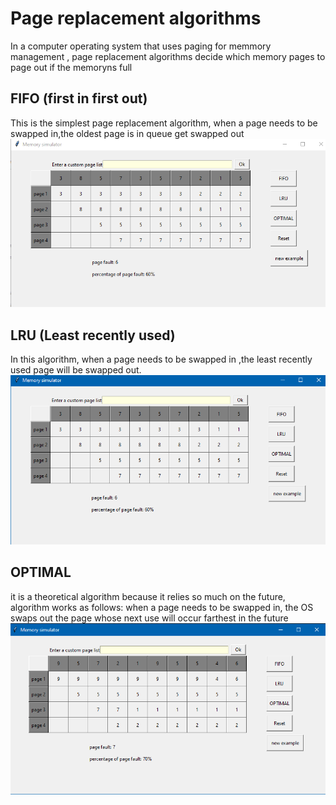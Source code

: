 # Page replacement algorithms
In a computer operating system that uses paging for memmory management ,
page replacement algorithms decide which memory pages to page out if the memoryns full

## FIFO (first in first out)
This is the simplest page replacement algorithm,
when a page needs to be swapped in,the oldest page is in queue get swapped out
![screenshot](screenshots/fifo.png)
## LRU (Least recently used)
In this algorithm, when a page needs to be swapped in ,the least recently used page will be swapped out. 
![screenshot](screenshots/lru.png)
## OPTIMAL
it is a theoretical algorithm  because it relies so much on the future,
algorithm  works as follows: when a page needs to be swapped in,
the OS swaps out the page whose next use will occur farthest in the future
![screenshot](screenshots/optimal.png)